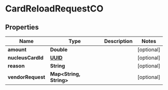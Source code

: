 
# CardReloadRequestCO

## Properties
Name | Type | Description | Notes
------------ | ------------- | ------------- | -------------
**amount** | **Double** |  |  [optional]
**nucleusCardId** | [**UUID**](UUID.md) |  |  [optional]
**reason** | **String** |  |  [optional]
**vendorRequest** | **Map&lt;String, String&gt;** |  |  [optional]



